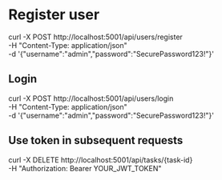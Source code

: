 # Register user

curl -X POST http://localhost:5001/api/users/register \
  -H "Content-Type: application/json" \
  -d '{"username":"admin","password":"SecurePassword123!"}'

## Login

curl -X POST http://localhost:5001/api/users/login \
  -H "Content-Type: application/json" \
  -d '{"username":"admin","password":"SecurePassword123!"}'

## Use token in subsequent requests

curl -X DELETE http://localhost:5001/api/tasks/{task-id} \
  -H "Authorization: Bearer YOUR_JWT_TOKEN"
